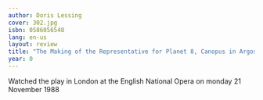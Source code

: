 ```yaml
---
author: Doris Lessing
cover: 302.jpg
isbn: 0586056548
lang: en-us
layout: review
title: "The Making of the Representative for Planet 8, Canopus in Argos: Archives"
year: 0
---
```


Watched the play in London at the English National Opera on monday 21 November 1988
